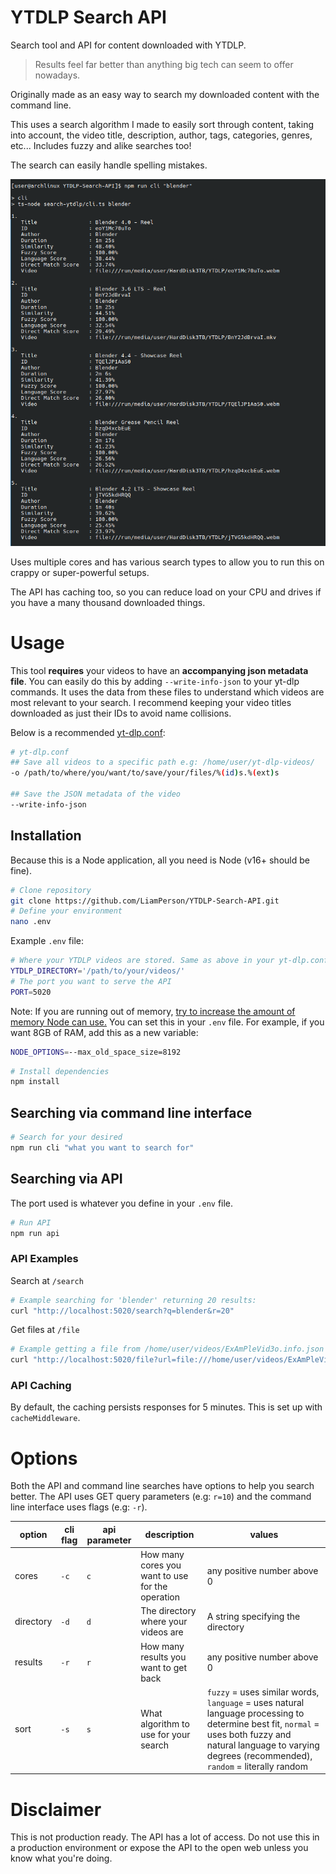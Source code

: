 # YTDLP Search API

Search tool and API for content downloaded with YTDLP.

> Results feel far better than anything big tech can seem to offer nowadays.

Originally made as an easy way to search my downloaded content with the command line.

This uses a search algorithm I made to easily sort through content, taking into account, the video title, description, author, tags, categories, genres, etc... Includes fuzzy and alike searches too!

The search can easily handle spelling mistakes.

![Example output from using the CLI](./docs/example.png)

Uses multiple cores and has various search types to allow you to run this on crappy or super-powerful setups.

The API has caching too, so you can reduce load on your CPU and drives if you have a many thousand downloaded things.

# Usage

This tool **requires** your videos to have an **accompanying json metadata file**. You can easily do this by adding `--write-info-json` to your yt-dlp commands. It uses the data from these files to understand which videos are most relevant to your search. I recommend keeping your video titles downloaded as just their IDs to avoid name collisions.

Below is a recommended [yt-dlp.conf](https://github.com/yt-dlp/yt-dlp?tab=readme-ov-file#configuration):

```sh
# yt-dlp.conf
## Save all videos to a specific path e.g: /home/user/yt-dlp-videos/
-o /path/to/where/you/want/to/save/your/files/%(id)s.%(ext)s

## Save the JSON metadata of the video
--write-info-json
```

## Installation

Because this is a Node application, all you need is Node (v16+ should be fine).

```sh
# Clone repository
git clone https://github.com/LiamPerson/YTDLP-Search-API.git
# Define your environment
nano .env
```

Example `.env` file:

```sh
# Where your YTDLP videos are stored. Same as above in your yt-dlp.conf
YTDLP_DIRECTORY='/path/to/your/videos/'
# The port you want to serve the API
PORT=5020
```

Note: If you are running out of memory, [try to increase the amount of memory Node can use.](https://nodejs.org/docs/latest-v20.x/api/cli.html#--max-old-space-sizesize-in-mib) You can set this in your `.env` file. For example, if you want 8GB of RAM, add this as a new variable:

```sh
NODE_OPTIONS=--max_old_space_size=8192
```

```sh
# Install dependencies
npm install
```

## Searching via command line interface

```sh
# Search for your desired
npm run cli "what you want to search for"
```

## Searching via API

The port used is whatever you define in your `.env` file.

```sh
# Run API
npm run api
```

### API Examples

Search at `/search`

```sh
# Example searching for 'blender' returning 20 results:
curl "http://localhost:5020/search?q=blender&r=20"
```

Get files at `/file`

```sh
# Example getting a file from /home/user/videos/ExAmPleVid3o.info.json
curl "http://localhost:5020/file?url=file:///home/user/videos/ExAmPleVid3o.info.json"
```

### API Caching

By default, the caching persists responses for 5 minutes. This is set up with `cacheMiddleware`.

# Options

Both the API and command line searches have options to help you search better. The API uses GET query parameters (e.g: `r=10`) and the command line interface uses flags (e.g: `-r`).

| option    | cli flag | api parameter | description                                      | values                                                                                                                                                                                                           |
| --------- | -------- | ------------- | ------------------------------------------------ | ---------------------------------------------------------------------------------------------------------------------------------------------------------------------------------------------------------------- |
| cores     | `-c`     | `c`           | How many cores you want to use for the operation | any positive number above 0                                                                                                                                                                                      |
| directory | `-d`     | `d`           | The directory where your videos are              | A string specifying the directory                                                                                                                                                                                |
| results   | `-r`     | `r`           | How many results you want to get back            | any positive number above 0                                                                                                                                                                                      |
| sort      | `-s`     | `s`           | What algorithm to use for your search            | `fuzzy` = uses similar words, `language` = uses natural language processing to determine best fit, `normal` = uses both fuzzy and natural language to varying degrees (recommended), `random` = literally random |

# Disclaimer

This is not production ready. The API has a lot of access. Do not use this in a production environment or expose the API to the open web unless you know what you're doing.
